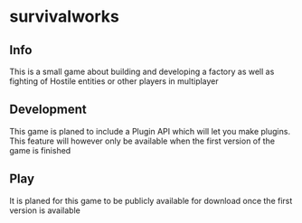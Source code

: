 # survivalworks
  
## Info
This is a small game about building and developing a factory as well as fighting of Hostile entities or other players in multiplayer

## Development
This game is planed to include a Plugin API which will let you make plugins. This feature will however only be available when the first version of the game is finished

## Play
It is planed for this game to be publicly available for download once the first version is available
